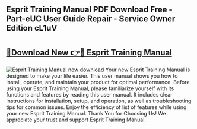 ## Esprit Training Manual PDF Download Free - Part-eUC User Guide Repair - Service Owner Edition cL1uV

# <h2><a href="http://cf24631.oget.top/?id=Esprit+Training+Manual">🔗Download New 👉🔴 Esprit Training Manual</a></h2>

[![Esprit Training Manual new download](https://i.imgur.com/5g1atiW.png)](http://cf24631.oget.top/?id=Esprit+Training+Manual)
Your new Esprit Training Manual is designed to make your life easier. This user manual shows you how to install, operate, and maintain your product for optimal performance. Before using your Esprit Training Manual, please familiarize yourself with its functions and features by reading this user manual. It includes clear instructions for installation, setup, and operation, as well as troubleshooting tips for common issues. Enjoy the efficiency of list of features while using your new Esprit Training Manual. Thank You for Choosing Us! We appreciate your trust and support Esprit Training Manual.
